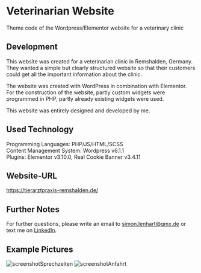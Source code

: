 # Veterinarian Website
Theme code of the Wordpress/Elementor website for a veterinary clinic

## Development
This website was created for a veterinarian clinic in Remshalden, Germany.<br>
They wanted a simple but clearly structured website so that their customers could get all the important information about the clinic.<br>

The website was created with WordPress in combination with Elementor. For the construction of the website, partly custom widgets were programmed in PHP, partly already existing widgets were used. <br>

This website was entirely designed and developed by me. <br>

## Used Technology
Programming Languages: PHP/JS/HTML/SCSS  <br />
Content Management System: Wordpress v6.1.1<br />
Plugins: Elementor v3.10.0, Real Cookie Banner v3.4.11

## Website-URL
https://tierarztpraxis-remshalden.de/

## Further Notes
For further questions, please write an email to simon.lenhart@gmx.de or text me on [LinkedIn](https://www.linkedin.com/in/simon-lenhart/). 

## Example Pictures 
![screenshotSprechzeiten](https://user-images.githubusercontent.com/66257427/214604907-0d26d4ec-88ea-4f26-bdac-d4b62a08aa3d.PNG)
![screenshotAnfahrt](https://user-images.githubusercontent.com/66257427/214604903-6dc0638c-5fd9-44f0-9fac-aa48a809e195.PNG)

